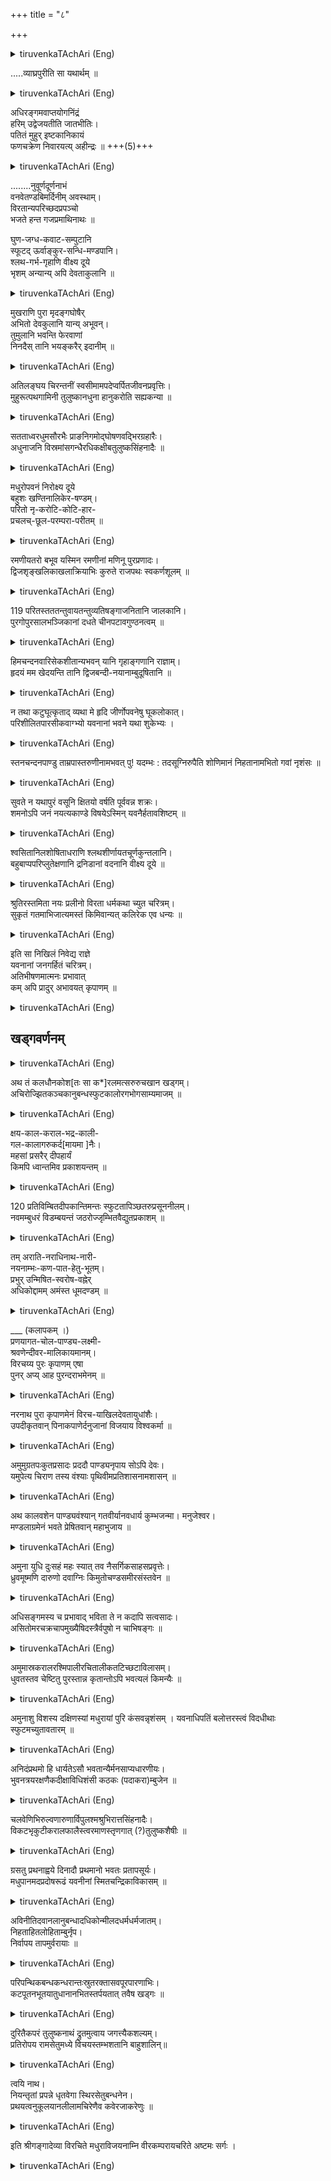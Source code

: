 +++
title = "८"

+++

<details><summary>tiruvenkaTAchAri (Eng)</summary>

(The condition of the Tamil country after the Muslim Occupation.)(N. B.—Only the slokas available in the printed book in whole are translated here and as in the original no numbers are given.)

</details>



.....व्याघ्रपुरीति सा यथार्थम् ॥

<details><summary>tiruvenkaTAchAri (Eng)</summary>



... ... Verily has become the abode of tigers, true to its name. ... (incomplete).
</details>


अधिरङ्गमवाप्तयोगनिंद्रं  
हरिम् उद्वेजयतीति जातभीतिः।  
पतितं मुहुर् इष्टकानिकायं  
फणचक्रेण निवारयत्य् अहीन्द्रः ॥ +++(5)+++

<details><summary>tiruvenkaTAchAri (Eng)</summary>

In Srirangam the lord of serpents is seen warding off the tumbling debris of brick with his hood lest their fall disturb the sleep of yoga in which Hari is wrapped up there.

</details>



........नुवूर्णदूर्णनाभं  
वनवेतण्डबिमर्दिनीम् अवस्थाम्।  
विरतान्यपरिच्छदप्रपञ्चो  
भजते हन्त गजप्रमाथिनाथः ॥ 



घुण-जग्ध-कवाट-सम्पुटानि  
स्फूटद् ऊर्वाङ्कुर-सन्धि-मण्डपानि।  
श्लथ-गर्भ-गृहाणि वीक्ष्य दूये  
भृशम् अन्यान्य् अपि देवताकुलानि ॥

<details><summary>tiruvenkaTAchAri (Eng)</summary>

When I look at the state of the temples of other gods also, my distress knows no bounds. The foldings of their door are eaten up by wood worms. The arches over their inner sanctuaries are rent with wild growths of vegetation.

</details>



मुखराणि पुरा मृदङ्गघोषैर्  
अभितो देवकुलानि यान्य् अभूवन्।  
तुमुलानि भवन्ति फेरवाणां  
निनदैस् तानि भयङ्करैर् इदानीम् ॥ 

<details><summary>tiruvenkaTAchAri (Eng)</summary>

Those temples which were once resonant with the sounds of mridanga drums, are now echoing the fearful howls of jackals.

</details>



अतिलङ्घय चिरन्तनीं स्वसीमामपदेप्वर्पितजीवनप्रवृत्तिः।  
मुहुरूत्पथगामिनी तुलुष्कानधुना हानुकरोति सह्यकन्या ॥

<details><summary>tiruvenkaTAchAri (Eng)</summary>

The river Kāvēri, uncurbed by proper bunds or dams, has become deflected very much from her time-honoured course, and flows in all sorts of wrong directions as if imitating the Turuskas in their actions.

</details>



सतताध्वरधुमसौरभैः प्राङनिगमोद्घोषणवद्भिरग्रहारैः।  
अधुनाजनि विस्रमांसगन्धैरधिकक्षीबतुलुष्कसिंहनादैः ॥

<details><summary>tiruvenkaTAchAri (Eng)</summary>

The Brāhmin streets, where once the sacrificial smoke was ever seen rising, and the chanting of Vēdās always greeted the ears, now exhude the musty odour of meat, and resound with the lion-roars of drunken Turuṣkas.

</details>



मधुरोपवनं निरोक्ष्य दूये  
बहुशः खण्तिनालिकेर-षण्डम्।  
परितो नृ-करोटि-कोटि-हार-  
प्रचलच्-छूल-परम्परा-परीतम् ॥

<details><summary>tiruvenkaTAchAri (Eng)</summary>

I very much lament for what has happened to the groves in Madhura. The cocoanut trees have all been cut and in their place are to be seen rows of iron spikes with human skulls dangling at the points.

</details>



 रमणीयतरो बभूव यस्मिन रमणीनां मणिनू पुरप्रणादः।  
द्विजशृङ्खलिकाखलाक्रियाभिः कुरुते राजपथः स्वकर्णशूलम् ॥

<details><summary>tiruvenkaTAchAri (Eng)</summary>

In the highways which were once charming with the sounds of anklets of beautiful women, are now heard ear-piercing noises of Brāhmins being dragged, bound in iron-fetters.

</details>



119
परितस्तततन्तुवायतन्तुव्यतिषङ्गाजनितानि जालकानि।  
पुरगोपुरसालभञ्जिकानां दधते चीनपटावगुण्ठनत्वम् ॥

<details><summary>tiruvenkaTAchAri (Eng)</summary>

Webs worn by spiders have since taken the place of silk veils with which the dolls adorning the outer-towers of the city were once covered. 

</details>



हिमचन्दनवारिसेकशीतान्यभवन् यानि गृहाङ्गणानि राज्ञाम्।  
हृदयं मम खेदयन्ति तानि द्विजबन्दी-नयानाम्बुदूषितानि ॥

<details><summary>tiruvenkaTAchAri (Eng)</summary>

Royal court-yards which were once cool with the spraying of ice-cold sandal, now distress me, wet as they are with the tears of Brāhmins taken as prisoners.

</details>



न तथा कटुघूत्कृताद् व्यथा मे हृदि जीर्णोपवनेषु घूकलोकात्।  
परिशीलितपारसीकवाग्भ्यो यवनानां भवने यथा शुकेभ्यः ।

<details><summary>tiruvenkaTAchAri (Eng)</summary>

Screechings of owls in worn-out pleasure groves do not afflict me so much as the voice of parrots taught to speak Persian in the houses of Yavanas (Turuskas).
</details>



स्तनचन्दनपाण्डु ताम्रपास्तरुणीनामभवत् पु! यदम्भः : तदसूग्निरुपैति शोणिमानं निहतानामभितो गवां नृशंसः ॥

<details><summary>tiruvenkaTAchAri (Eng)</summary>

The waters of Tāmbraparni which were once white with sandal paste rubbed away from the breasts of charming girls are now flowing red with the blood of cows slaughtered by the miscreants.

</details>



सुवते न यथापुरं वसूनि क्षितयो वर्षति पूर्ववन्न शक्रः।  
शमनोऽपि जनं नयत्यकाण्डे विषयेऽस्मिन् यवनैर्हतावशिष्टम् ॥

<details><summary>tiruvenkaTAchAri (Eng)</summary>

Earth is no longer the producer of wealth. Nor does Indra give timely rains. The God of death takes his undue toll of what are left lives of undestroyed by the Yavanas.

</details>



श्वसितानिलशोषिताधराणि श्लथशीर्णायतचूर्णकुन्तलानि।  
बहुबाप्पपरिप्लुतेक्षणानि द्रनिडानां वदनानि वीक्ष्य दूये ॥

<details><summary>tiruvenkaTAchAri (Eng)</summary>

I am very much distressed by looking at the tearful faces of Drāvidas, their lips parched by hot sighs, and their hair worn in utter disorder.

</details>


श्रुतिरस्तमिता नयः प्रलीनो विरता धर्मकथा च्युत चरित्रम्।  
सुकृतं गतमाभिजात्यमस्तं किमिवान्यत् कलिरेक एव धन्यः ॥

<details><summary>tiruvenkaTAchAri (Eng)</summary>

The Kali age deserves now deepest congratu lations for being at the zenith of its power; for, gone is sacred learning; hidden is refinement; hushed is the voice of Dharma; destroyed is discipline, and discounted is nobility of birth.

</details>



इति सा निखिलं निवेद्य राज्ञे  
यवनानां जनगर्हितं चरित्रम्।  
अतिभीषणमात्मनः प्रभावात्  
कम् अपि प्रादुर् अभावयत् कृपाणम् ॥

<details><summary>tiruvenkaTAchAri (Eng)</summary>

Having thus narrated the sickening career of the Yavanas, she (the strange woman that appeared before Kampaņa) by her wonderful power of magic caused a terrible-looking sword to appear.

</details>




## खड्गवर्णनम्

<details><summary>tiruvenkaTAchAri (Eng)</summary>

The description of the sword presented to Kampaņa. The exhortation of the female Apparition to Kampaņa to rid Madhurai of the Muslim rule.

</details>


अथ तं कलधौनकोश[तः सा क*]रलमत्सरुरुचखान खड्गम्।  
अचिरोज्झितकञ्चकानुबन्धस्फुटकालोरगभोगसाम्यमाजम् ॥

<details><summary>tiruvenkaTAchAri (Eng)</summary>

In its shining silver sheath and handle, it looked like a serpent that had recently sloughed.
</details>


क्षय-काल-कराल-भद्र-काली-  
गल-कालागरुकर्द[मायमा ]नैः।  
महसां प्रसरैर् दीपहार्यं  
किमपि ध्वान्तमिव प्रकाशयन्तम् ॥

<details><summary>tiruvenkaTAchAri (Eng)</summary>

In its darkish brilliance it resembled the agaru paste that one might imagine on the person of Bhadrakāli whose advent marks the end of this universe.
</details>



120 
प्रतिविम्बितदीपकान्तिमन्तः स्फुटतापिञ्छतरुप्रसूननीलम्।  
नवमम्बुधरं विडम्बयन्तं जठरोज्जृम्भितवैद्युतप्रकाशम् ॥

<details><summary>tiruvenkaTAchAri (Eng)</summary>

With the images of burning lamps reflected in its surface, it looked like a fresh cloud bright with lightening within it.
</details>



तम् अराति-नराधिनाथ-नारी-  
नयनाम्भः-कण-पात-हेतु-भूतम्।  
प्रभुर् उन्मिषित-स्वरोष-वह्नेर्  
अधिकोद्दामम् अमंस्त धूमदण्डम् ॥

<details><summary>tiruvenkaTAchAri (Eng)</summary>

This sword, efficacious in drawing tears of sorrow from the eyes of enemies' spouses...
</details>


___ (कलापकम् ।)  
प्रणयागत-चोल-पाण्ड्य-लक्ष्मी-  
श्रवणेन्दीवर-मालिकायमानम्।  
विरचय्य पुरः कृपाणम् एषा  
पुनर् अप्य् आह पुरन्दराभमेनम् ॥

<details><summary>tiruvenkaTAchAri (Eng)</summary>

she placed before the king, as if it were the personification of the Prosperity-God dess of Cõlas and Pāndyas and began to further address him thus :

</details>



नरनाथ पुरा कृपाणमेनं विरच-याखिलदेवतायुधांशैः।  
उपदीकृतवान् पिनाकपाणेर्दनुजानां विजयाय विश्वकर्मा ॥

<details><summary>tiruvenkaTAchAri (Eng)</summary>

“Oh king, in olden times, this sword was made by Viswakarma with the melted splinters of all divine missiles, and he gave it as a present to God Śiva for the destruction of asuras.”

</details>



 अमुमुग्रतपःकुतप्रसादः प्रददौ पाण्ड्यनृपाय सोऽपि देवः।  
यमुपेत्य चिराण तस्य वंश्याः पृथिवीमप्रतिशासनामशासन् ॥

<details><summary>tiruvenkaTAchAri (Eng)</summary>

"And that God gave it as a boon to the Pāndya king, pleased with his severe austerities. And his successors had it for a long time and were the unchallenged rulers of their earth.

</details>


अथ कालवशेन पाण्ड्यवंश्यान् गतवीर्यानवधार्य कुम्भजन्मा। मनुजेश्वर।  
मण्डलाग्रमेनं भवते प्रेषितवान् महाभुजाय ॥

<details><summary>tiruvenkaTAchAri (Eng)</summary>

"Sage Agastya, seeing that the Pāndya race has lost its old virility by the wearing influence of time, has new sent this scimitar to you, oh powerful king.”

</details>



 अमुना युधि दुःसहं महः स्यात् तव नैसर्गिकसाहसप्रवृत्तेः।  
ध्रुवमूष्मणि दारुणो दवाग्निः किमुतोचण्डसमीरसंस्तवेन ॥

<details><summary>tiruvenkaTAchAri (Eng)</summary>

"You are by nature daring and wedded to risky enterprises. The possession of this weapon will make you formidable in battle. Forest fire is terrible enough, and if high winds also assist it, who can gauge its all-consuming ferocity?”.

</details>



 अधिसङ्गमस्य च प्रभावाद् भविता ते न कदापि सत्वसादः।  
असितोमरचक्रचापमुख्यैषिदस्त्रैर्वपुषो न चाभिषङ्गः ॥

<details><summary>tiruvenkaTAchAri (Eng)</summary>

"By the wonderful virtue of being armed with this weapon you will never flag in the field of battle; nor would any harm result from enemy missiles such as sword, disc or bow."

</details>



 अमुमास्रकरालरश्मिपालीरचितालीकतटिच्छटाविलासम्।  
धुवतस्तव चेष्टितु पुरस्तान्न कृतान्तोऽपि भवत्यलं किमन्यैः ॥

<details><summary>tiruvenkaTAchAri (Eng)</summary>

“As you wave this lightning-like sword in battie, not even the God of death can dare oppose you, let alone, others."

</details>



अमुनाशु विशस्य दक्षिणस्यां मधुरायां पुरि कंसवन्नृशंसम् ।
यवनाधिपतिं बलोत्तरस्त्वं विदधीथाः स्फुटमच्युतावतारम् ॥

<details><summary>tiruvenkaTAchAri (Eng)</summary>

"Do you now proceed to Southern ivíadhura and destroy the cruel king of Yavanas who is the enemy of the world, even as Sri Krsna killed the demo nic Kamsa who once ruled there (viz., Northern Madhura)."

</details>



अनिदंप्रथमो हि धार्यतेऽसौ भवतान्यैर्मनसाप्यधारणीयः।  
भुवनत्रयरक्षणैकदीक्षाविधिशंसी कठकः (पदाकरा)म्बुजेन ॥

<details><summary>tiruvenkaTAchAri (Eng)</summary>

"Not for the first time will you now be wear ing this bracelet on your hand, which has been (even on prior occasions) the emblem of your vow of protect ing the three worlds, bracelet which none but you can wear.”

</details>



 चलवेणिभिरुल्वणारुणार्विपुलश्मश्रुभिरात्तसिंहनादैः।  
विकटभृकुटीकरालफालैस्त्वरमाणस्तृणगात् (?)तुलुष्कशैषीः ॥

<details><summary>tiruvenkaTAchAri (Eng)</summary>

“Do you scatter the heads of Turuṣkas, heads with those swinging tufts, those blood-shot eyes, those ferocious beards and furious-browed foreheads."

</details>



ग्रसतु प्रथनाह्वये दिनादौ प्रथमानो भवतः प्रतापसूर्यः।  
मधुपानमदप्रदोषरूढं यवनीनां स्मितचन्द्रिकाविकासम् ॥

<details><summary>tiruvenkaTAchAri (Eng)</summary>

“May the sun of your prowess in battle wipe off the smile of moon-light from the faces of the drunken Yavana ladies.”

</details>



अविनीतिदवानलानुबन्धादधिकोन्मीलदधर्मधर्मजातम्।  
निहताहितलोहिताम्बुर्नृप।  
निर्वापय तापमुर्वरायाः ॥

<details><summary>tiruvenkaTAchAri (Eng)</summary>

“Dharma is in great distress by being now subjected to the scorching influence of the evil-natured Yavanas, and earth in consequence looks parched, as it were; and so may you, by the rain of enemies' blood, allay the latter's susserings.”

</details>



परिपन्थिकबन्धकन्धरान्तःस्रुतरक्तासवपूरपारणाभिः।  
कटपूतनभूतयातुधानानभितस्तर्पयतात् तवैष खड्गः ॥

<details><summary>tiruvenkaTAchAri (Eng)</summary>

“May this sword of yours feast the evil spirits such as katüs, pūtanus and yātudhānas with the blood flowing down from the headless trunks of your evil adversaries.”

</details>



दुरितैकपरं तुलुष्कनाथं द्रुतमुत्वाय जगत्त्यैकशल्यम्।  
प्रतिरोपय रामसेतुमध्ये विचयस्तम्भशतानि बाहुशालिन्॥

<details><summary>tiruvenkaTAchAri (Eng)</summary>

"May you erect many a pillar of triumph in the middle of Rāmasētu by dealing destruction to the Turuṣka lord who is wedded to nothing but evil do ings and who therefore is to be regarded as the thorny shrub of the three worlds."

</details>



त्वयि नाथ।  
नियन्तृतां प्रपन्ने धृतवेगा स्थिरसेतुबन्धनेन।  
प्रथयत्वनुकूलयानलीलामचिरेणैव कवेरजाकरेणुः ॥

<details><summary>tiruvenkaTAchAri (Eng)</summary>

"The Kāvēri like a tamed female elephant will regain her normal course in the proper pace only if when you become supreme Governor, Oh Your Majesty".

</details>



इति श्रीगङ्गादेव्या विरचिते मधुराविजयनाम्नि वीरकम्परायचरिते
अष्टमः सर्गः ।

<details><summary>tiruvenkaTAchAri (Eng)</summary>

Thus ends the eighth canto of Virakamparāya çaritam, called Madhurāvijayam, composed by Gangā Dēvi.

</details>



